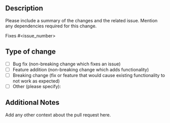 ## Description

Please include a summary of the changes and the related issue. Mention any dependencies required for this change.

Fixes #<issue_number>

## Type of change

- [ ] Bug fix (non-breaking change which fixes an issue)
- [ ] Feature addition (non-breaking change which adds functionality)
- [ ] Breaking change (fix or feature that would cause existing functionality to not work as expected)
- [ ] Other (please specify):

## Additional Notes

Add any other context about the pull request here.
